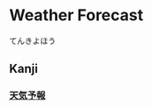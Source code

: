 # Weather Forecast
てんきよほう

## Kanji
### [天](Kanji/kanji-dict/天.md)[気](Kanji/kanji-dict/気.md)[予](Kanji/kanji-dict/予.md)[報](Kanji/kanji-dict/報.md)